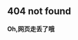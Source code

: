 ## 404 not found

<strong>Oh,网页走丢了哦</strong>



<script type="text/javascript" src="/assets/js/customize.js"></script>

